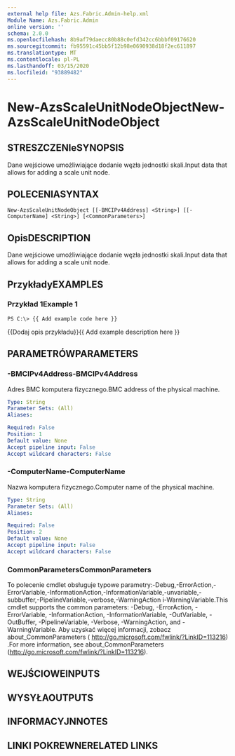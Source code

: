 ```yaml
---
external help file: Azs.Fabric.Admin-help.xml
Module Name: Azs.Fabric.Admin
online version: ''
schema: 2.0.0
ms.openlocfilehash: 8b9af79daecc80b88c0efd342cc6bbbf09176620
ms.sourcegitcommit: fb95591c45bb5f12b98e0690938d18f2ec611897
ms.translationtype: MT
ms.contentlocale: pl-PL
ms.lasthandoff: 03/15/2020
ms.locfileid: "93889482"
---
```

# <span data-ttu-id="ecffc-101">New-AzsScaleUnitNodeObject</span><span class="sxs-lookup"><span data-stu-id="ecffc-101">New-AzsScaleUnitNodeObject</span></span>

## <span data-ttu-id="ecffc-102">STRESZCZENIe</span><span class="sxs-lookup"><span data-stu-id="ecffc-102">SYNOPSIS</span></span>
<span data-ttu-id="ecffc-103">Dane wejściowe umożliwiające dodanie węzła jednostki skali.</span><span class="sxs-lookup"><span data-stu-id="ecffc-103">Input data that allows for adding a scale unit node.</span></span>

## <span data-ttu-id="ecffc-104">POLECENIA</span><span class="sxs-lookup"><span data-stu-id="ecffc-104">SYNTAX</span></span>

```
New-AzsScaleUnitNodeObject [[-BMCIPv4Address] <String>] [[-ComputerName] <String>] [<CommonParameters>]
```

## <span data-ttu-id="ecffc-105">Opis</span><span class="sxs-lookup"><span data-stu-id="ecffc-105">DESCRIPTION</span></span>
<span data-ttu-id="ecffc-106">Dane wejściowe umożliwiające dodanie węzła jednostki skali.</span><span class="sxs-lookup"><span data-stu-id="ecffc-106">Input data that allows for adding a scale unit node.</span></span>

## <span data-ttu-id="ecffc-107">Przykłady</span><span class="sxs-lookup"><span data-stu-id="ecffc-107">EXAMPLES</span></span>

### <span data-ttu-id="ecffc-108">Przykład 1</span><span class="sxs-lookup"><span data-stu-id="ecffc-108">Example 1</span></span>
```
PS C:\> {{ Add example code here }}
```

<span data-ttu-id="ecffc-109">{{Dodaj opis przykładu}}</span><span class="sxs-lookup"><span data-stu-id="ecffc-109">{{ Add example description here }}</span></span>

## <span data-ttu-id="ecffc-110">PARAMETRÓW</span><span class="sxs-lookup"><span data-stu-id="ecffc-110">PARAMETERS</span></span>

### <span data-ttu-id="ecffc-111">-BMCIPv4Address</span><span class="sxs-lookup"><span data-stu-id="ecffc-111">-BMCIPv4Address</span></span>
<span data-ttu-id="ecffc-112">Adres BMC komputera fizycznego.</span><span class="sxs-lookup"><span data-stu-id="ecffc-112">BMC address of the physical machine.</span></span>

```yaml
Type: String
Parameter Sets: (All)
Aliases: 

Required: False
Position: 1
Default value: None
Accept pipeline input: False
Accept wildcard characters: False
```

### <span data-ttu-id="ecffc-113">-ComputerName</span><span class="sxs-lookup"><span data-stu-id="ecffc-113">-ComputerName</span></span>
<span data-ttu-id="ecffc-114">Nazwa komputera fizycznego.</span><span class="sxs-lookup"><span data-stu-id="ecffc-114">Computer name of the physical machine.</span></span>

```yaml
Type: String
Parameter Sets: (All)
Aliases: 

Required: False
Position: 2
Default value: None
Accept pipeline input: False
Accept wildcard characters: False
```

### <span data-ttu-id="ecffc-115">CommonParameters</span><span class="sxs-lookup"><span data-stu-id="ecffc-115">CommonParameters</span></span>
<span data-ttu-id="ecffc-116">To polecenie cmdlet obsługuje typowe parametry:-Debug,-ErrorAction,-ErrorVariable,-InformationAction,-InformationVariable,-unvariable,-subbuffer,-PipelineVariable,-verbose,-WarningAction i-WarningVariable.</span><span class="sxs-lookup"><span data-stu-id="ecffc-116">This cmdlet supports the common parameters: -Debug, -ErrorAction, -ErrorVariable, -InformationAction, -InformationVariable, -OutVariable, -OutBuffer, -PipelineVariable, -Verbose, -WarningAction, and -WarningVariable.</span></span> <span data-ttu-id="ecffc-117">Aby uzyskać więcej informacji, zobacz about_CommonParameters ( http://go.microsoft.com/fwlink/?LinkID=113216) .</span><span class="sxs-lookup"><span data-stu-id="ecffc-117">For more information, see about_CommonParameters (http://go.microsoft.com/fwlink/?LinkID=113216).</span></span>

## <span data-ttu-id="ecffc-118">WEJŚCIOWE</span><span class="sxs-lookup"><span data-stu-id="ecffc-118">INPUTS</span></span>

## <span data-ttu-id="ecffc-119">WYSYŁA</span><span class="sxs-lookup"><span data-stu-id="ecffc-119">OUTPUTS</span></span>

## <span data-ttu-id="ecffc-120">INFORMACYJN</span><span class="sxs-lookup"><span data-stu-id="ecffc-120">NOTES</span></span>

## <span data-ttu-id="ecffc-121">LINKI POKREWNE</span><span class="sxs-lookup"><span data-stu-id="ecffc-121">RELATED LINKS</span></span>

